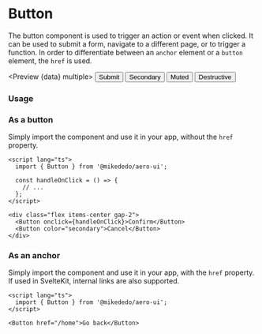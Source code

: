 # Button

The button component is used to trigger an action or event when clicked. It can be used to submit a form, navigate to a different page, or to trigger a function. In order to differentiate between an `anchor` element or a `button` element, the `href` is used.

<script>
  import { Preview } from '$components';
  import { Button } from '$lib/components/button';

  export let data;
</script>

<Preview {data} multiple>
<Button>
Submit
</Button>
<Button color="secondary">
Secondary
</Button>
<Button color="muted">
Muted
</Button>
<Button color="destructive">
Destructive
</Button>
</Preview>

### Usage

### As a button

Simply import the component and use it in your app, without the `href` property.

```svelte
<script lang="ts">
  import { Button } from '@mikededo/aero-ui';

  const handleOnClick = () => {
    // ...
  };
</script>

<div class="flex items-center gap-2">
  <Button onclick={handleOnClick}>Confirm</Button>
  <Button color="secondary">Cancel</Button>
</div>
```

### As an anchor

Simply import the component and use it in your app, with the `href` property. If used in SvelteKit, internal links are also supported.

```svelte
<script lang="ts">
  import { Button } from '@mikededo/aero-ui';
</script>

<Button href="/home">Go back</Button>
```
